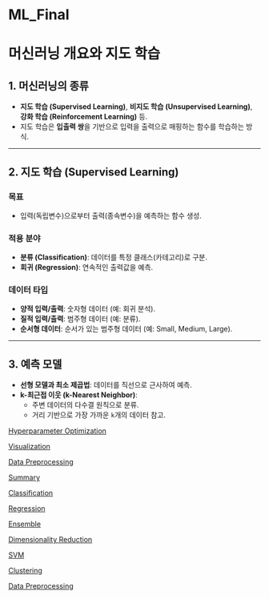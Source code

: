 # ML_Final

# 머신러닝 개요와 지도 학습

## 1. 머신러닝의 종류
- **지도 학습 (Supervised Learning)**, **비지도 학습 (Unsupervised Learning)**, **강화 학습 (Reinforcement Learning)** 등.
- 지도 학습은 **입출력 쌍**을 기반으로 입력을 출력으로 매핑하는 함수를 학습하는 방식.

---

## 2. 지도 학습 (Supervised Learning)
### 목표
- 입력(독립변수)으로부터 출력(종속변수)을 예측하는 함수 생성.

### 적용 분야
- **분류 (Classification)**: 데이터를 특정 클래스(카테고리)로 구분.
- **회귀 (Regression)**: 연속적인 출력값을 예측.

### 데이터 타입
- **양적 입력/출력**: 숫자형 데이터 (예: 회귀 분석).
- **질적 입력/출력**: 범주형 데이터 (예: 분류).
- **순서형 데이터**: 순서가 있는 범주형 데이터 (예: Small, Medium, Large).

---

## 3. 예측 모델
- **선형 모델과 최소 제곱법**: 데이터를 직선으로 근사하여 예측.
- **k-최근접 이웃 (k-Nearest Neighbor)**:
  - 주변 데이터의 다수결 원칙으로 분류.
  - 거리 기반으로 가장 가까운 `k`개의 데이터 참고.

[Hyperparameter Optimization](./Hyperparameter_Optimization.ipynb)

[Visualization](./combined_visualization_code.ipynb)

[Data Preprocessing](./Data_Preprocessing.ipynb)

[Summary](./summary.md)

[Classification](./5.lecture_classification.ipynb)

[Regression](./6.lecture_Regression.ipynb)

[Ensemble](./7.lecture_ensemble.ipynb)

[Dimensionality Reduction](./8.lecture_dimensionalitReduction.ipynb)

[SVM](./9.lecture_SVM.ipynb)

[Clustering](./10.lecture_clustering.ipynb)

[Data Preprocessing](./Data_Preprocessing.ipynb)